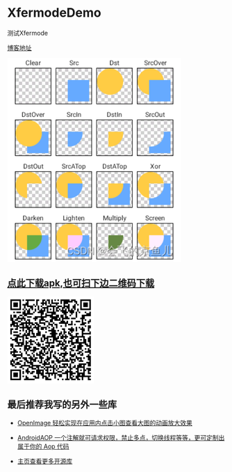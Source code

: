# XfermodeDemo
测试Xfermode

[博客地址](https://blog.csdn.net/u013077428/article/details/133815708)


<img src="/screenshot/demo_ist.png" alt="show" width="400px" />

## [点此下载apk,也可扫下边二维码下载](https://github.com/FlyJingFish/XfermodeDemo/blob/master/apk/release/app-release.apk?raw=true)

<img src="/screenshot/qrcode.png" alt="show" width="200px" />


## 最后推荐我写的另外一些库

- [OpenImage 轻松实现在应用内点击小图查看大图的动画放大效果](https://github.com/FlyJingFish/OpenImage)

- [AndroidAOP 一个注解就可请求权限，禁止多点，切换线程等等，更可定制出属于你的 Aop 代码](https://github.com/FlyJingFish/AndroidAOP)

- [主页查看更多开源库](https://github.com/FlyJingFish)
